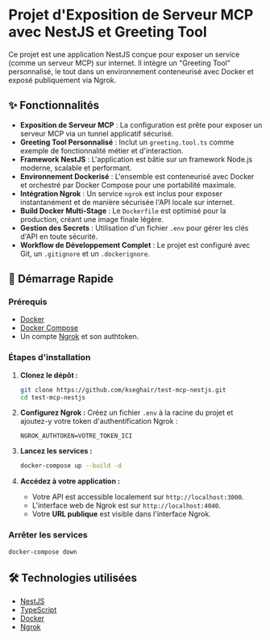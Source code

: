 # Projet d'Exposition de Serveur MCP avec NestJS et Greeting Tool

Ce projet est une application NestJS conçue pour exposer un service (comme un serveur MCP) sur internet. Il intègre un "Greeting Tool" personnalisé, le tout dans un environnement conteneurisé avec Docker et exposé publiquement via Ngrok.

## ✨ Fonctionnalités

-   **Exposition de Serveur MCP** : La configuration est prête pour exposer un serveur MCP via un tunnel applicatif sécurisé.
-   **Greeting Tool Personnalisé** : Inclut un `greeting.tool.ts` comme exemple de fonctionnalité métier et d'interaction.
-   **Framework NestJS** : L'application est bâtie sur un framework Node.js moderne, scalable et performant.
-   **Environnement Dockerisé** : L'ensemble est conteneurisé avec Docker et orchestré par Docker Compose pour une portabilité maximale.
-   **Intégration Ngrok** : Un service `ngrok` est inclus pour exposer instantanément et de manière sécurisée l'API locale sur internet.
-   **Build Docker Multi-Stage** : Le `Dockerfile` est optimisé pour la production, créant une image finale légère.
-   **Gestion des Secrets** : Utilisation d'un fichier `.env` pour gérer les clés d'API en toute sécurité.
-   **Workflow de Développement Complet** : Le projet est configuré avec Git, un `.gitignore` et un `.dockerignore`.

## 🚀 Démarrage Rapide

### Prérequis

-   [Docker](https://www.docker.com/get-started)
-   [Docker Compose](https://docs.docker.com/compose/install/)
-   Un compte [Ngrok](https://ngrok.com/) et son authtoken.

### Étapes d'installation

1.  **Clonez le dépôt :**
    ```bash
    git clone https://github.com/kseghair/test-mcp-nestjs.git
    cd test-mcp-nestjs
    ```

2.  **Configurez Ngrok :**
    Créez un fichier `.env` à la racine du projet et ajoutez-y votre token d'authentification Ngrok :
    ```
    NGROK_AUTHTOKEN=VOTRE_TOKEN_ICI
    ```

3.  **Lancez les services :**
    ```bash
    docker-compose up --build -d
    ```

4.  **Accédez à votre application :**
    -   Votre API est accessible localement sur `http://localhost:3000`.
    -   L'interface web de Ngrok est sur `http://localhost:4040`.
    -   Votre **URL publique** est visible dans l'interface Ngrok.

### Arrêter les services

```bash
docker-compose down
```

## 🛠️ Technologies utilisées

-   [NestJS](https://nestjs.com/)
-   [TypeScript](https://www.typescriptlang.org/)
-   [Docker](https://www.docker.com/)
-   [Ngrok](https://ngrok.com/)